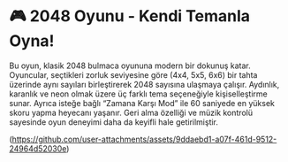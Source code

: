 # 🎮 2048 Oyunu - Kendi Temanla Oyna!
Bu oyun, klasik 2048 bulmaca oyununa modern bir dokunuş katar. Oyuncular, seçtikleri zorluk seviyesine göre (4x4, 5x5, 6x6) bir tahta üzerinde aynı sayıları birleştirerek 2048 sayısına ulaşmaya çalışır. Aydınlık, karanlık ve neon olmak üzere üç farklı tema seçeneğiyle kişiselleştirme sunar. Ayrıca isteğe bağlı “Zamana Karşı Mod” ile 60 saniyede en yüksek skoru yapma heyecanı yaşanır. Geri alma özelliği ve müzik kontrolü sayesinde oyun deneyimi daha da keyifli hale getirilmiştir.


(https://github.com/user-attachments/assets/9ddaebd1-a07f-461d-9512-24964d52030e)
